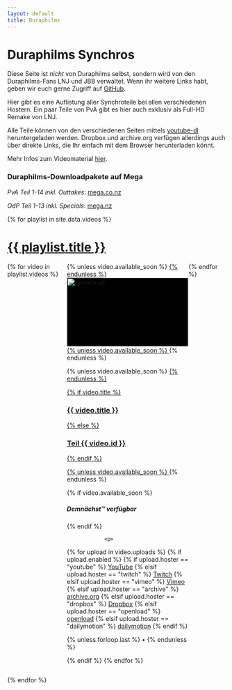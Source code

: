 ```yaml
---
layout: default
title: Duraphilms
---
```


Duraphilms Synchros
===================

Diese Seite ist *nicht* von Duraphilms selbst, sondern wird von den
Duraphilms-Fans LNJ und JBB verwaltet. Wenn ihr weitere Links habt, geben wir
euch gerne Zugriff auf [GitHub][gh].

Hier gibt es eine Auflistung aller Synchroteile bei allen verschiedenen Hostern.
Ein paar Teile von PvA gibt es hier auch exklusiv als Full-HD Remake von LNJ.

Alle Teile können von den verschiedenen Seiten mittels [youtube-dl][ytdl]
heruntergeladen werden. Dropbox und archive.org verfügen allerdings auch über
direkte Links, die Ihr einfach mit dem Browser herunterladen könnt.

Mehr Infos zum Videomaterial [hier](/faq).

### Duraphilms-Downloadpakete auf Mega

*PvA Teil 1-14 inkl. Outtakes*: [mega.co.nz](https://mega.co.nz/#!L1IXDRCQ!5U3K8SA_Y4NgC_tTJtFTs3j3ZI-c5RZUobE1wniL3xo)

*OdP Teil 1-13 inkl. Specials*: [mega.nz](https://mega.nz/#!25JzRApD!4bZ9Y-pYSIcxubxGR0HXQoqEvv6Nv7LdJ9sgNpT39Y4)

{% for playlist in site.data.videos %}
<div class="w3-margin-top">
    <a href="/{{ playlist.short }}/">
        <h1>{{ playlist.title }}</h1>
    </a>
</div>

<div style="display: grid; grid-auto-flow: column; overflow-x: scroll;">
{% for video in playlist.videos %}
    <div class="w3-padding w3-animate-opacity">
        <div class="w3-card" style="height: 100%; width: 20em;">
{% unless video.available_soon %}
            <a href="/{{ playlist.short }}/{{ video.id }}">
{% endunless %}
                <div class="w3-display-container" style="width: 100%; height: 11.3em; background: #000000;">
                    <img class="w3-display-middle" style="width: 100%;" alt="Thumbnail" src="/thumbs/{{ playlist.name }}_{{ video.id }}.small.jpg">
                </div>
{% unless video.available_soon %}
            </a>
{% endunless %}
            <div class="w3-margin">

{% unless video.available_soon %}
                <a href="/{{ playlist.short }}/{{ video.id }}">
{% endunless %}

{% if video.title %}
                    <h3>{{ video.title }}</h3>
{% else %}
                    <h3>Teil {{ video.id }}</h3>
{% endif %}

{% unless video.available_soon %}
                </a>
{% endunless %}

{% if video.available_soon %}
                <i><h5>Demnächst™ verfügbar</h5></i>
{% endif %}

                <p>
{% for upload in video.uploads %}
{% if upload.enabled %}
{% if upload.hoster == "youtube" %}
                    <a target="_blank" href="https://youtube.com/watch?v={{ upload.id }}">YouTube</a>
{% elsif upload.hoster == "twitch" %}
                    <a target="_blank" href="https://www.twitch.tv/videos/{{ upload.id }}">Twitch</a>
{% elsif upload.hoster == "vimeo" %}
                    <a target="_blank" href="https://vimeo.com/{{ upload.id }}">Vimeo</a>
{% elsif upload.hoster == "archive" %}
                    <a target="_blank" href="https://archive.org/download/{{ upload.id }}">archive.org</a>
{% elsif upload.hoster == "dropbox" %}
                    <a target="_blank" href="https://dl.dropboxusercontent.com/s/{{ upload.id }}">Dropbox</a>
{% elsif upload.hoster == "openload" %}
                    <a target="_blank" href="https://openload.co/embed/{{ upload.id }}">openload</a>
{% elsif upload.hoster == "dailymotion" %}
                    <a target="_blank" href="https://www.dailymotion.com/embed/video/{{ upload.id }}">dailymotion</a>
{% endif %}

{% unless forloop.last %}
                    •
{% endunless %}

{% endif %}
{% endfor %}
                </p>
            </div>
        </div>
    </div>
{% endfor %}
</div>

{% endfor %}


[gh]: https://github.com/duraphilms/duraphilms.github.io
[ytdl]: https://ytdl-org.github.io/youtube-dl/index.html
